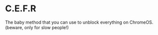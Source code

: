# C.E.F.R
The baby method that you can use to unblock everything on ChromeOS. (beware, only for slow people!)
